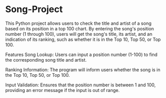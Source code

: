 # Song-Project
This Python project allows users to check the title and artist of a song based on its position in a top 100 chart. By entering the song's position number (1 through 100), users will get the song's title, its artist, and an indication of its ranking, such as whether it is in the Top 10, Top 50, or Top 100.

Features
Song Lookup: Users can input a position number (1-100) to find the corresponding song title and artist.

Ranking Information: The program will inform users whether the song is in the Top 10, Top 50, or Top 100.

Input Validation: Ensures that the position number is between 1 and 100, providing an error message if the input is out of range.
